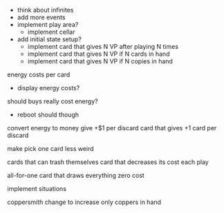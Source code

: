 - think about infinites
- add more events
- implement play area?
  - implement cellar
- add initial state setup?
  - implement card that gives N VP after playing N times
  - implement card that gives N VP if N cards in hand
  - implement card that gives N VP if N copies in hand

energy costs per card
  - display energy costs?

should buys really cost energy?
  - reboot should though

convert energy to money
give +$1 per discard
card that gives +1 card per discard

make pick one card less weird

cards that can trash themselves
card that decreases its cost each play

all-for-one card that draws everything zero cost

implement situations

coppersmith change to increase only coppers in hand
